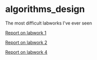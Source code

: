 # algorithms_design
The most difficult labworks I've ever seen

[Report on labwork 1](https://github.com/Scarmaing-Whebrolted/algorithms_design/blob/master/Labwork%201/Labwork%201.pdf)

[Report on labwork 2](https://github.com/Scarmaing-Whebrolted/algorithms_design/blob/feature/labwork-2/Labwork%202/Labwork%202.pdf)

[Report on labwork 4](https://github.com/Scarmaing-Whebrolted/algorithms_design/blob/4a59b6063f478ec7a899accbf5fb0a12de4220e1/Labwork%204/Labwork%204.pdf)
